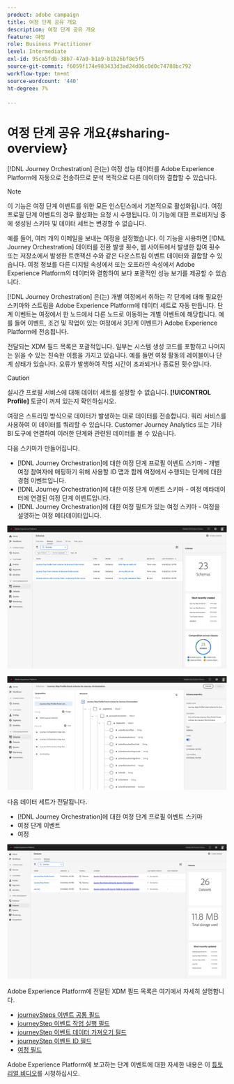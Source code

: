 ```yaml
---
product: adobe campaign
title: 여정 단계 공유 개요
description: 여정 단계 공유 개요
feature: 여정
role: Business Practitioner
level: Intermediate
exl-id: 95ca5fdb-38b7-47a0-b1a9-b1b26bf8e5f5
source-git-commit: f6059f174e983433d3ad24d06c0d0c74788bc792
workflow-type: tm+mt
source-wordcount: '440'
ht-degree: 7%

---
```


# 여정 단계 공유 개요{#sharing-overview}

[!DNL Journey Orchestration] 은(는) 여정 성능 데이터를 Adobe Experience Platform에 자동으로 전송하므로 분석 목적으로 다른 데이터와 결합할 수 있습니다.

>[!NOTE]
>
>이 기능은 여정 단계 이벤트를 위한 모든 인스턴스에서 기본적으로 활성화됩니다. 여정 프로필 단계 이벤트의 경우 활성화는 요청 시 수행됩니다. 이 기능에 대한 프로비저닝 중에 생성된 스키마 및 데이터 세트는 변경할 수 없습니다.

예를 들어, 여러 개의 이메일을 보내는 여정을 설정했습니다. 이 기능을 사용하면 [!DNL Journey Orchestration] 데이터를 전환 발생 횟수, 웹 사이트에서 발생한 참여 횟수 또는 저장소에서 발생한 트랜잭션 수와 같은 다운스트림 이벤트 데이터와 결합할 수 있습니다. 여정 정보를 다른 디지털 속성에서 또는 오프라인 속성에서 Adobe Experience Platform의 데이터와 결합하여 보다 포괄적인 성능 보기를 제공할 수 있습니다.

[!DNL Journey Orchestration] 은(는) 개별 여정에서 취하는 각 단계에 대해 필요한 스키마와 스트림을 Adobe Experience Platform에 데이터 세트로 자동 만듭니다. 단계 이벤트는 여정에서 한 노드에서 다른 노드로 이동하는 개별 이벤트에 해당합니다. 예를 들어 이벤트, 조건 및 작업이 있는 여정에서 3단계 이벤트가 Adobe Experience Platform에 전송됩니다.

전달되는 XDM 필드 목록은 포괄적입니다. 일부는 시스템 생성 코드를 포함하고 나머지는 읽을 수 있는 친숙한 이름을 가지고 있습니다. 예를 들면 여정 활동의 레이블이나 단계 상태가 있습니다. 오류가 발생하여 작업 시간이 초과되거나 종료된 횟수입니다.

>[!CAUTION]
>
>실시간 프로필 서비스에 대해 데이터 세트를 설정할 수 없습니다. **[!UICONTROL Profile]** 토글이 꺼져 있는지 확인하십시오.

여정은 스트리밍 방식으로 데이터가 발생하는 대로 데이터를 전송합니다. 쿼리 서비스를 사용하여 이 데이터를 쿼리할 수 있습니다. Customer Journey Analytics 또는 기타 BI 도구에 연결하여 이러한 단계와 관련된 데이터를 볼 수 있습니다.

다음 스키마가 만들어집니다.

* [!DNL Journey Orchestration]에 대한 여정 단계 프로필 이벤트 스키마 - 개별 여정 참여자에 매핑하기 위해 사용할 ID 맵과 함께 여정에서 수행되는 단계에 대한 경험 이벤트입니다.
* [!DNL Journey Orchestration]에 대한 여정 단계 이벤트 스키마 - 여정 메타데이터에 연결된 여정 단계 이벤트입니다.
* [!DNL Journey Orchestration]에 대한 여정 필드가 있는 여정 스키마 - 여정을 설명하는 여정 메타데이터입니다.

![](../assets/sharing1.png)

![](../assets/sharing2.png)

다음 데이터 세트가 전달됩니다.

* [!DNL Journey Orchestration]에 대한 여정 단계 프로필 이벤트 스키마
* 여정 단계 이벤트
* 여정

![](../assets/sharing3.png)

Adobe Experience Platform에 전달된 XDM 필드 목록은 여기에서 자세히 설명합니다.

* [journeySteps 이벤트 공통 필드](../building-journeys/sharing-common-fields.md)
* [journeyStep 이벤트 작업 실행 필드](../building-journeys/sharing-execution-fields.md)
* [journeyStep 이벤트 데이터 가져오기 필드](../building-journeys/sharing-fetch-fields.md)
* [journeyStep 이벤트 ID 필드](../building-journeys/sharing-identity-fields.md)
* [여정 필드](../building-journeys/sharing-journey-fields.md)

Adobe Experience Platform에 보고하는 단계 이벤트에 대한 자세한 내용은 이 [튜토리얼 비디오](https://experienceleague.adobe.com/docs/journey-orchestration-learn/tutorials/reporting-step-events-to-adobe-experience-platform.html)를 시청하십시오.
